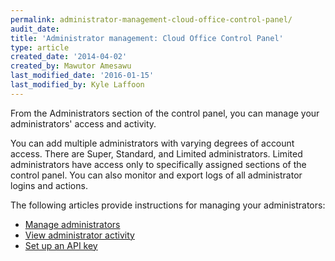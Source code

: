 ```yaml
---
permalink: administrator-management-cloud-office-control-panel/
audit_date:
title: 'Administrator management: Cloud Office Control Panel'
type: article
created_date: '2014-04-02'
created_by: Mawutor Amesawu
last_modified_date: '2016-01-15'
last_modified_by: Kyle Laffoon
---
```


From the Administrators section of the control panel, you can manage your administrators' access and activity.

You can add multiple administrators with varying degrees of account access. There are Super, Standard, and Limited administrators. Limited administrators have access only to specifically assigned sections of the control panel. You can also monitor and export logs of all administrator logins and actions.

The following articles provide instructions for managing your administrators:

- [Manage administrators](/how-to/manage-email-administrators-with-the-cloud-office-control-panel)
- [View administrator activity](/how-to/view-administrator-activity-in-the-cloud-office-control-panel)
- [Set up an API key](/how-to/set-up-an-api-key-cloud-office-control-panel)
